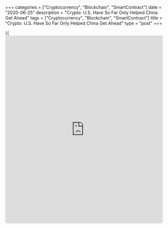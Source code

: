 +++
categories = ["Cryptocurrency", "Blockchain", "SmartContract"]
date = "2020-06-25"
description = "Crypto: U.S. Have So Far Only Helped China Get Ahead"
tags = ["Cryptocurrency", "Blockchain", "SmartContract"]
title = "Crypto: U.S. Have So Far Only Helped China Get Ahead"
type = "post"
+++

{{<iframe id="large-banner" src="https://www.bounty.group/#slide=21.0" width="100%" height="600" scrolling="no" style="border: 0px solid rgb(216, 221, 230); border-radius: 3px;">}}

Ripple co-founder Chris Larsen discussed U.S. regulators’ ignorance
towards regulating the [blockchain](https://www.letsplayfx.com/blog/trade-forex-with-bitcoin/) and crypto space and how it is helping
China.

In a recent interview with Wall Street Journal reporter Paul Vigna,
Ripple’s co-founder and executive chairman Chris Larsen said that the
United States has been “slow to the game” in [terms](https://www.fintechee.com/terms/) of experimenting,
implementing and regulating the [blockchain](https://www.letsplayfx.com/blog/trade-forex-with-bitcoin/) and cryptocurrency industry.

![Crypto: U.S. regulators have so far only helped China get ahead][1]

Larsen said that the U.S. must change its viewpoint toward [blockchain](https://www.letsplayfx.com/blog/trade-forex-with-bitcoin/)
and cryptocurrency, as the industry is already past the 2017 and 2018
hype. The war against initial coin offering scams is won, he said, and
now regulators must address the industry so that they can compete with
China’s [blockchain](https://www.letsplayfx.com/blog/trade-forex-with-bitcoin/) and cryptocurrency progress.

According to Larsen, U.S. regulators have so far only helped China get
ahead by “officially giving clarity to the two protocols effectively
controlled by Chinese miners: Bitcoin and Ethereum.”

If regulators fail to provide more clarity on [blockchain](https://www.letsplayfx.com/blog/trade-forex-with-bitcoin/),
cryptocurrencies and the supporting technologies that will power the
next-generation global financial system, the U.S. could face a potential
catastrophe, Larsen warned.

_Source:[FXPro][2]_

   1. /files/downloads/5/1/b/51b133b4376449cd89d7b2bad97cc793_01eed73160e8e49811d3b8e61dc38605.png
   2. /geturl/index/92fd91a1d93a4bc0889770e42a041ea2f8235d41/